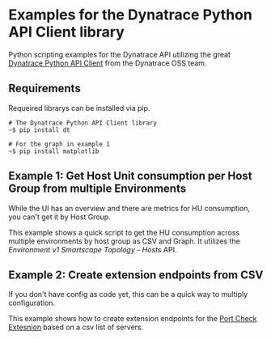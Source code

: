 # Examples for the Dynatrace Python API Client library

Python scripting examples for the Dynatrace API utilizing the great [Dynatrace Python API Client](https://github.com/dynatrace-oss/api-client-python) from the Dynatrace OSS team.

## Requirements

Requeired librarys can be installed via pip.

```
# The Dynatrace Python API Client library
~$ pip install dt

# For the graph in example 1
~$ pip install matplotlib
```

## Example 1: Get Host Unit consumption per Host Group from multiple Environments

While the UI has an overview and there are metrics for HU consumption, you can't get it by Host Group.

This example shows a quick script to get the HU consumption across multiple environments by host group as CSV and Graph.
It utilizes the *Environment v1 Smartscape Topology - Hosts* API.

## Example 2: Create extension endpoints from CSV

If you don't have config as code yet, this can be a quick way to multiply configuration.

This example shows how to create extension endpoints for the [Port Check Extesnion](https://github.com/Dynatrace/dynatrace-api/tree/master/third-party-synthetic/active-gate-extensions/extension-third-party-port) based on a csv list of servers.
